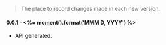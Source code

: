 > The place to record changes made in each new version.

#### 0.0.1 - <%= moment().format('MMM D, YYYY') %>
  - API generated.
